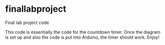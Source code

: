 # finallabproject
Final lab project code


This code is essentially the code for the countdown timer. Once the diagram is set up and also the code is put into Arduino, the timer should work. Enjoy!
